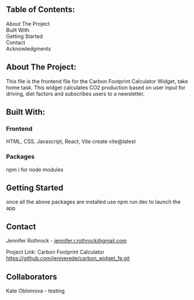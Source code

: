 ## Table of Contents:
About The Project  
Built With  
Getting Started  
Contact  
Acknowledgments  

## About The Project:
This file is the frontend file for the Carbon Footprint Calculator Widget, take home task.
This widget calculates CO2 production based on user input for driving, diet factors and subscribes users to a newsletter.

## Built With:
### Frontend
HTML, CSS, Javascript, React, Vite
create vite@latest

### Packages
npm i for node modules

## Getting Started
once all the above packages are installed use
npm run dev to launch the app

## Contact
Jennifer Rothrock - jennifer.r.rothrock@gmail.com

Project Link: Carbon Footprint Calculator
https://github.com/jeniverede/carbon_widget_fe.git

## Collaborators
Kate Oblomova - testing



